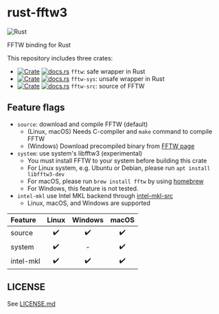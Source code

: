 rust-fftw3
===========
![Rust](https://github.com/rust-math/fftw/workflows/Rust/badge.svg)

FFTW binding for Rust

This repository includes three crates:

- [![Crate](http://meritbadge.herokuapp.com/fftw)](https://crates.io/crates/fftw)
  [![docs.rs](https://docs.rs/fftw/badge.svg)](https://docs.rs/fftw)
  `fftw`: safe wrapper in Rust
- [![Crate](http://meritbadge.herokuapp.com/fftw-sys)](https://crates.io/crates/fftw-sys)
  [![docs.rs](https://docs.rs/fftw-sys/badge.svg)](https://docs.rs/fftw-sys)
  `fftw-sys`: unsafe wrapper in Rust
- [![Crate](http://meritbadge.herokuapp.com/fftw-src)](https://crates.io/crates/fftw-src)
  [![docs.rs](https://docs.rs/fftw-src/badge.svg)](https://docs.rs/fftw-src)
  `fftw-src`: source of FFTW


Feature flags
--------------

- `source`: download and compile FFTW (default)
    - (Linux, macOS) Needs C-compiler and `make` command to compile FFTW
    - (Windows) Download precompiled binary from [FFTW page](http://www.fftw.org/install/windows.html)
- `system`: use system's libfftw3 (experimental)
    - You must install FFTW to your system before building this crate
    - For Linux system, e.g. Ubuntu or Debian, please run `apt install libfftw3-dev`
    - For macOS, please run `brew install fftw` by using [homebrew](https://github.com/Homebrew/brew) 
    - For Windows, this feature is not tested.
- `intel-mkl` use Intel MKL backend through [intel-mkl-src](https://github.com/termoshtt/rust-intel-mkl)
    - Linux, macOS, and Windows are supported

|Feature  | Linux | Windows | macOS |
|:--------|:-----:|:-------:|:-----:|
|source   |✔️      |✔️        |✔️      |
|system   |✔️      |-        |✔️      |
|intel-mkl|✔️      |✔️        |✔️      |

LICENSE
--------
See [LICENSE.md](./LICENSE.md)
